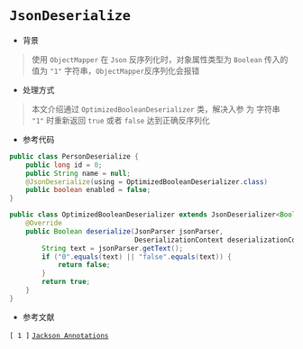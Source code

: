 # `JsonDeserialize`

- 背景

> 使用 ` ObjectMapper ` 在 `Json` 反序列化时，对象属性类型为 `Boolean` 传入的值为 `"1"` 字符串，`ObjectMapper`反序列化会报错
>

- 处理方式

> 本文介绍通过 `OptimizedBooleanDeserializer` 类，解决入参 为 字符串 `"1"` 时重新返回 `true` 或者 `false` 达到正确反序列化

- 参考代码

```java
public class PersonDeserialize {
    public long id = 0;
    public String name = null;
    @JsonDeserialize(using = OptimizedBooleanDeserializer.class)
    public boolean enabled = false;
}
``` 

```java
public class OptimizedBooleanDeserializer extends JsonDeserializer<Boolean> {
    @Override
    public Boolean deserialize(JsonParser jsonParser,
                               DeserializationContext deserializationContext) throws IOException {
        String text = jsonParser.getText();
        if ("0".equals(text) || "false".equals(text)) {
            return false;
        }
        return true;
    }
}
```

- 参考文献

`[ 1 ]` [`Jackson Annotations`](http://tutorials.jenkov.com/java-json/jackson-annotations.html)